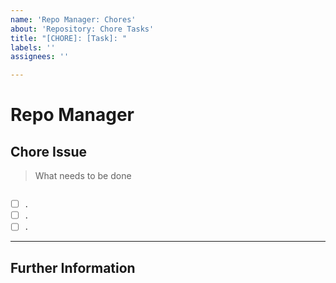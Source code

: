 ```yaml
---
name: 'Repo Manager: Chores'
about: 'Repository: Chore Tasks'
title: "[CHORE]: [Task]: "
labels: ''
assignees: ''

---
```


# Repo Manager

## Chore Issue

> What needs to be done

```

```

- [ ] .
- [ ] .
- [ ] .

---

## Further Information

```

```

